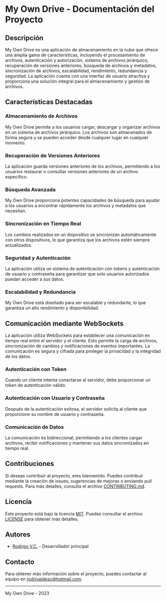 # My Own Drive - Documentación del Proyecto

## Descripción

My Own Drive es una aplicación de almacenamiento en la nube que ofrece una amplia gama de características, incluyendo el procesamiento de archivos, autenticación y autorización, sistema de archivos jerárquico, recuperación de versiones anteriores, búsqueda de archivos y metadatos, sincronización de archivos, escalabilidad, rendimiento, redundancia y seguridad. La aplicación cuenta con una interfaz de usuario atractiva y proporciona una solución integral para el almacenamiento y gestión de archivos.

## Características Destacadas

### Almacenamiento de Archivos
My Own Drive permite a los usuarios cargar, descargar y organizar archivos en un sistema de archivos jerárquico. Los archivos son almacenados de forma segura y se pueden acceder desde cualquier lugar en cualquier momento.

### Recuperación de Versiones Anteriores
La aplicación guarda versiones anteriores de los archivos, permitiendo a los usuarios restaurar o consultar versiones anteriores de un archivo específico.

### Búsqueda Avanzada
My Own Drive proporciona potentes capacidades de búsqueda para ayudar a los usuarios a encontrar rápidamente los archivos y metadatos que necesitan.

### Sincronización en Tiempo Real
Los cambios realizados en un dispositivo se sincronizan automáticamente con otros dispositivos, lo que garantiza que los archivos estén siempre actualizados.

### Seguridad y Autenticación
La aplicación utiliza un sistema de autenticación con tokens y autenticación de usuario y contraseña para garantizar que solo usuarios autorizados puedan acceder a sus datos.

### Escalabilidad y Redundancia
My Own Drive está diseñado para ser escalable y redundante, lo que garantiza un alto rendimiento y disponibilidad.

## Comunicación mediante WebSockets

La aplicación utiliza WebSockets para establecer una comunicación en tiempo real entre el servidor y el cliente. Esto permite la carga de archivos, sincronización de cambios y notificaciones de eventos importantes. La comunicación es segura y cifrada para proteger la privacidad y la integridad de los datos.

### Autenticación con Token
Cuando un cliente intenta conectarse al servidor, debe proporcionar un token de autenticación válido.

### Autenticación con Usuario y Contraseña
Después de la autenticación exitosa, el servidor solicita al cliente que proporcione su nombre de usuario y contraseña.

### Comunicación de Datos
La comunicación es bidireccional, permitiendo a los clientes cargar archivos, recibir notificaciones y mantener sus datos sincronizados en tiempo real.

## Contribuciones

Si deseas contribuir al proyecto, eres bienvenido. Puedes contribuir mediante la creación de issues, sugerencias de mejoras o enviando pull requests. Para más detalles, consulta el archivo [CONTRIBUTING.md](CONTRIBUTING.md).

## Licencia

Este proyecto está bajo la licencia [MIT](LICENSE). Puedes consultar el archivo [LICENSE](LICENSE) para obtener más detalles.

## Autores

- [Rodrigo V.C.](https://github.com/rorro22) - Desarrollador principal

## Contacto

Para obtener más información sobre el proyecto, puedes contactar al equipo en [rodrivaldesc@hotmail.com](mailto:rodrivaldesc@hotmail.com).

---
My Own Drive - 2023
